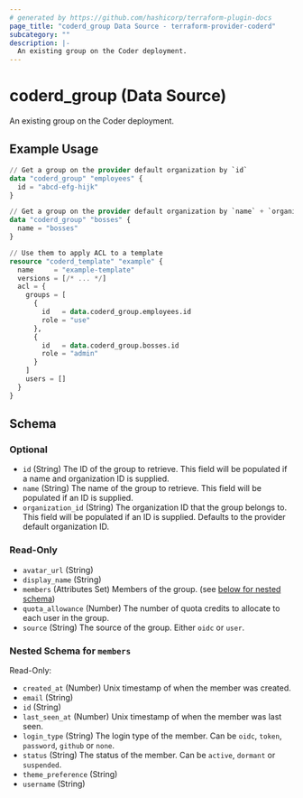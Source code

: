 ```yaml
---
# generated by https://github.com/hashicorp/terraform-plugin-docs
page_title: "coderd_group Data Source - terraform-provider-coderd"
subcategory: ""
description: |-
  An existing group on the Coder deployment.
---
```


# coderd_group (Data Source)

An existing group on the Coder deployment.

## Example Usage

```terraform
// Get a group on the provider default organization by `id`
data "coderd_group" "employees" {
  id = "abcd-efg-hijk"
}

// Get a group on the provider default organization by `name` + `organization_id`
data "coderd_group" "bosses" {
  name = "bosses"
}

// Use them to apply ACL to a template
resource "coderd_template" "example" {
  name     = "example-template"
  versions = [/* ... */]
  acl = {
    groups = [
      {
        id   = data.coderd_group.employees.id
        role = "use"
      },
      {
        id   = data.coderd_group.bosses.id
        role = "admin"
      }
    ]
    users = []
  }
}
```

<!-- schema generated by tfplugindocs -->
## Schema

### Optional

- `id` (String) The ID of the group to retrieve. This field will be populated if a name and organization ID is supplied.
- `name` (String) The name of the group to retrieve. This field will be populated if an ID is supplied.
- `organization_id` (String) The organization ID that the group belongs to. This field will be populated if an ID is supplied. Defaults to the provider default organization ID.

### Read-Only

- `avatar_url` (String)
- `display_name` (String)
- `members` (Attributes Set) Members of the group. (see [below for nested schema](#nestedatt--members))
- `quota_allowance` (Number) The number of quota credits to allocate to each user in the group.
- `source` (String) The source of the group. Either `oidc` or `user`.

<a id="nestedatt--members"></a>
### Nested Schema for `members`

Read-Only:

- `created_at` (Number) Unix timestamp of when the member was created.
- `email` (String)
- `id` (String)
- `last_seen_at` (Number) Unix timestamp of when the member was last seen.
- `login_type` (String) The login type of the member. Can be `oidc`, `token`, `password`, `github` or `none`.
- `status` (String) The status of the member. Can be `active`, `dormant` or `suspended`.
- `theme_preference` (String)
- `username` (String)
